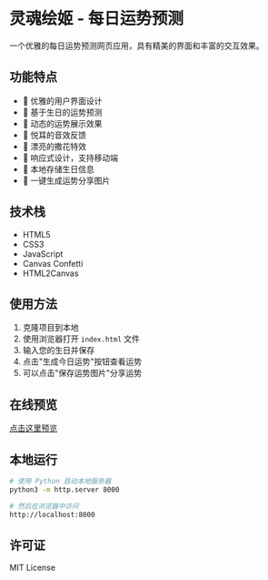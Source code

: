 # 灵魂绘姬 - 每日运势预测

一个优雅的每日运势预测网页应用，具有精美的界面和丰富的交互效果。

## 功能特点

- 🎨 优雅的用户界面设计
- 🎯 基于生日的运势预测
- 🌈 动态的运势展示效果
- 🎵 悦耳的音效反馈
- 🎉 漂亮的撒花特效
- 📱 响应式设计，支持移动端
- 💾 本地存储生日信息
- 📸 一键生成运势分享图片

## 技术栈

- HTML5
- CSS3
- JavaScript
- Canvas Confetti
- HTML2Canvas

## 使用方法

1. 克隆项目到本地
2. 使用浏览器打开 `index.html` 文件
3. 输入您的生日并保存
4. 点击"生成今日运势"按钮查看运势
5. 可以点击"保存运势图片"分享运势

## 在线预览

[点击这里预览](https://你的GitHub用户名.github.io/项目名)

## 本地运行

```bash
# 使用 Python 启动本地服务器
python3 -m http.server 8000

# 然后在浏览器中访问
http://localhost:8000
```

## 许可证

MIT License 